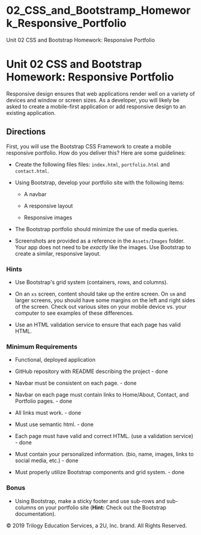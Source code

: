 # 02_CSS_and_Bootstramp_Homework_Responsive_Portfolio
Unit 02 CSS and Bootstrap Homework: Responsive Portfolio

# Unit 02 CSS and Bootstrap Homework: Responsive Portfolio

Responsive design ensures that web applications render well on a variety of devices and window or screen sizes. As a developer, you will likely be asked to create a mobile-first application or add responsive design to an existing application. 


## Directions

First, you will use the Bootstrap CSS Framework to create a mobile responsive portfolio. How do you deliver this? Here are some guidelines:

* Create the following files files: `index.html`, `portfolio.html` and `contact.html`.

* Using Bootstrap, develop your portfolio site with the following items:

   * A navbar

   * A responsive layout

   * Responsive images

* The Bootstrap portfolio should minimize the use of media queries.

* Screenshots are provided as a reference in the `Assets/Images` folder. Your app does not need to be _exactly_ like the images. Use Bootstrap to create a similar, responsive layout.

### Hints

* Use Bootstrap's grid system (containers, rows, and columns).

* On an `xs` screen, content should take up the entire screen. On `sm` and larger screens, you should have some margins on the left and right sides of the screen. Check out various sites on your mobile device vs. your computer to see examples of these differences.

* Use an HTML validation service to ensure that each page has valid HTML.

### Minimum Requirements

* Functional, deployed application

* GitHub repository with README describing the project - done

* Navbar must be consistent on each page. - done

* Navbar on each page must contain links to Home/About, Contact, and Portfolio pages. - done

* All links must work. - done

* Must use semantic html. - done

* Each page must have valid and correct HTML. (use a validation service) - done

* Must contain your personalized information. (bio, name, images, links to social media, etc.) - done

* Must properly utilize Bootstrap components and grid system. - done

### Bonus

* Using Bootstrap, make a sticky footer and use sub-rows and sub-columns on your portfolio site (**Hint:** Check out the Bootstrap documentation).



© 2019 Trilogy Education Services, a 2U, Inc. brand. All Rights Reserved.
